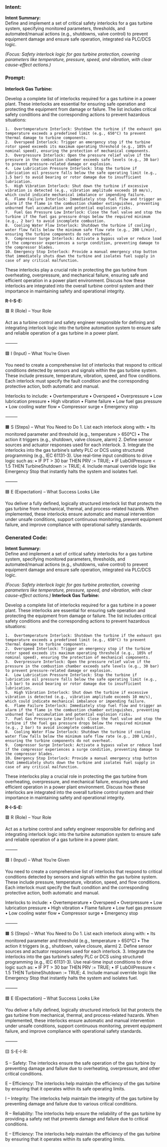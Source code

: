 ### Intent:
**Intent Summary:**  
Define and implement a set of critical safety interlocks for a gas turbine system, specifying monitored parameters, thresholds, and automated/manual actions (e.g., shutdowns, valve control) to prevent equipment damage and ensure safe operation, integrated via PLC/DCS logic.  

*(Focus: Safety interlock logic for gas turbine protection, covering parameters like temperature, pressure, speed, and vibration, with clear cause-effect actions.)*

### Prompt:
**Interlock Gas Turbine:**

Develop a complete list of interlocks required for a gas turbine in a power plant. These interlocks are essential for ensuring safe operation and protecting the equipment from damage or failure. The list includes critical safety conditions and the corresponding actions to prevent hazardous situations:

	1.	Overtemperature Interlock: Shutdown the turbine if the exhaust gas temperature exceeds a predefined limit (e.g., 650°C) to prevent thermal damage to turbine components.
	2.	Overspeed Interlock: Trigger an emergency stop if the turbine rotor speed exceeds its maximum operating threshold (e.g., 105% of nominal speed), ensuring the protection of mechanical components.
	3.	Overpressure Interlock: Open the pressure relief valve if the pressure in the combustion chamber exceeds safe levels (e.g., 30 bar) to prevent pressure-related damage or explosion.
	4.	Low Lubrication Pressure Interlock: Stop the turbine if lubrication oil pressure falls below the safe operating limit (e.g., 1.5 bar) to avoid bearing or rotor damage due to insufficient lubrication.
	5.	High Vibration Interlock: Shut down the turbine if excessive vibration is detected (e.g., vibration amplitude exceeds 10 mm/s), which could indicate mechanical imbalance or impending failure.
	6.	Flame Failure Interlock: Immediately stop fuel flow and trigger an alarm if the flame in the combustion chamber extinguishes, preventing unburned fuel accumulation and potential explosion risks.
	7.	Fuel Gas Pressure Low Interlock: Close the fuel valve and stop the turbine if the fuel gas pressure drops below the required minimum (e.g., 2 bar) to avoid incomplete combustion.
	8.	Cooling Water Flow Interlock: Shutdown the turbine if cooling water flow falls below the minimum safe flow rate (e.g., 200 L/min), ensuring the turbine components do not overheat.
	9.	Compressor Surge Interlock: Activate a bypass valve or reduce load if the compressor experiences a surge condition, preventing damage to the compressor blades.
	10.	Emergency Stop Interlock: Provide a manual emergency stop button that immediately shuts down the turbine and isolates fuel supply in case of any critical malfunction.

These interlocks play a crucial role in protecting the gas turbine from overheating, overpressure, and mechanical failure, ensuring safe and efficient operation in a power plant environment. Discuss how these interlocks are integrated into the overall turbine control system and their importance in maintaining safety and operational integrity.

**R-I-S-E:**

🟥 R (Role) – Your Role

Act as a turbine control and safety engineer responsible for defining and integrating interlock logic into the turbine automation system to ensure safe and reliable operation of a gas turbine in a power plant.

⸻

🟩 I (Input) – What You’re Given

You need to create a comprehensive list of interlocks that respond to critical conditions detected by sensors and signals within the gas turbine system. These include pressure, temperature, vibration, speed, and flow conditions. Each interlock must specify the fault condition and the corresponding protective action, both automatic and manual.

Interlocks to include:
	•	Overtemperature
	•	Overspeed
	•	Overpressure
	•	Low lubrication pressure
	•	High vibration
	•	Flame failure
	•	Low fuel gas pressure
	•	Low cooling water flow
	•	Compressor surge
	•	Emergency stop

⸻

🟧 S (Steps) – What You Need to Do
	1.	List each interlock along with:
	•	Its monitored parameter and threshold (e.g., temperature > 650°C)
	•	The action it triggers (e.g., shutdown, valve closure, alarm)
	2.	Define sensor sources and actuator responses used for each interlock.
	3.	Integrate the interlocks into the gas turbine’s safety PLC or DCS using structured programming (e.g., IEC 61131-3). Use real-time input conditions to drive logic such as:
	•	IF PT > 30 bar THEN PRV := TRUE;
	•	IF LubOilPressure < 1.5 THEN TurbineShutdown := TRUE;
	4.	Include manual override logic like Emergency Stop that instantly halts the system and isolates fuel.

⸻

🟦 E (Expectation) – What Success Looks Like

You deliver a fully defined, logically structured interlock list that protects the gas turbine from mechanical, thermal, and process-related hazards. When implemented, these interlocks ensure automatic and manual intervention under unsafe conditions, support continuous monitoring, prevent equipment failure, and improve compliance with operational safety standards.

### Generated Code:
**Intent Summary:**  
Define and implement a set of critical safety interlocks for a gas turbine system, specifying monitored parameters, thresholds, and automated/manual actions (e.g., shutdowns, valve control) to prevent equipment damage and ensure safe operation, integrated via PLC/DCS logic.  

*(Focus: Safety interlock logic for gas turbine protection, covering parameters like temperature, pressure, speed, and vibration, with clear cause-effect actions.)*
**Interlock Gas Turbine:**

Develop a complete list of interlocks required for a gas turbine in a power plant. These interlocks are essential for ensuring safe operation and protecting the equipment from damage or failure. The list includes critical safety conditions and the corresponding actions to prevent hazardous situations:

	1.	Overtemperature Interlock: Shutdown the turbine if the exhaust gas temperature exceeds a predefined limit (e.g., 650°C) to prevent thermal damage to turbine components.
	2.	Overspeed Interlock: Trigger an emergency stop if the turbine rotor speed exceeds its maximum operating threshold (e.g., 105% of nominal speed), ensuring the protection of mechanical components.
	3.	Overpressure Interlock: Open the pressure relief valve if the pressure in the combustion chamber exceeds safe levels (e.g., 30 bar) to prevent pressure-related damage or explosion.
	4.	Low Lubrication Pressure Interlock: Stop the turbine if lubrication oil pressure falls below the safe operating limit (e.g., 1.5 bar) to avoid bearing or rotor damage due to insufficient lubrication.
	5.	High Vibration Interlock: Shut down the turbine if excessive vibration is detected (e.g., vibration amplitude exceeds 10 mm/s), which could indicate mechanical imbalance or impending failure.
	6.	Flame Failure Interlock: Immediately stop fuel flow and trigger an alarm if the flame in the combustion chamber extinguishes, preventing unburned fuel accumulation and potential explosion risks.
	7.	Fuel Gas Pressure Low Interlock: Close the fuel valve and stop the turbine if the fuel gas pressure drops below the required minimum (e.g., 2 bar) to avoid incomplete combustion.
	8.	Cooling Water Flow Interlock: Shutdown the turbine if cooling water flow falls below the minimum safe flow rate (e.g., 200 L/min), ensuring the turbine components do not overheat.
	9.	Compressor Surge Interlock: Activate a bypass valve or reduce load if the compressor experiences a surge condition, preventing damage to the compressor blades.
	10.	Emergency Stop Interlock: Provide a manual emergency stop button that immediately shuts down the turbine and isolates fuel supply in case of any critical malfunction.

These interlocks play a crucial role in protecting the gas turbine from overheating, overpressure, and mechanical failure, ensuring safe and efficient operation in a power plant environment. Discuss how these interlocks are integrated into the overall turbine control system and their importance in maintaining safety and operational integrity.

**R-I-S-E:**

🟥 R (Role) – Your Role

Act as a turbine control and safety engineer responsible for defining and integrating interlock logic into the turbine automation system to ensure safe and reliable operation of a gas turbine in a power plant.

⸻

🟩 I (Input) – What You’re Given

You need to create a comprehensive list of interlocks that respond to critical conditions detected by sensors and signals within the gas turbine system. These include pressure, temperature, vibration, speed, and flow conditions. Each interlock must specify the fault condition and the corresponding protective action, both automatic and manual.

Interlocks to include:
	•	Overtemperature
	•	Overspeed
	•	Overpressure
	•	Low lubrication pressure
	•	High vibration
	•	Flame failure
	•	Low fuel gas pressure
	•	Low cooling water flow
	•	Compressor surge
	•	Emergency stop

⸻

🟧 S (Steps) – What You Need to Do
	1.	List each interlock along with:
	•	Its monitored parameter and threshold (e.g., temperature > 650°C)
	•	The action it triggers (e.g., shutdown, valve closure, alarm)
	2.	Define sensor sources and actuator responses used for each interlock.
	3.	Integrate the interlocks into the gas turbine’s safety PLC or DCS using structured programming (e.g., IEC 61131-3). Use real-time input conditions to drive logic such as:
	•	IF PT > 30 bar THEN PRV := TRUE;
	•	IF LubOilPressure < 1.5 THEN TurbineShutdown := TRUE;
	4.	Include manual override logic like Emergency Stop that instantly halts the system and isolates fuel.

⸻

🟦 E (Expectation) – What Success Looks Like

You deliver a fully defined, logically structured interlock list that protects the gas turbine from mechanical, thermal, and process-related hazards. When implemented, these interlocks ensure automatic and manual intervention under unsafe conditions, support continuous monitoring, prevent equipment failure, and improve compliance with operational safety standards.

⸻

🟨 S-E-I-R:

S – Safety: The interlocks ensure the safe operation of the gas turbine by preventing damage and failure due to overheating, overpressure, and other critical conditions.

E – Efficiency: The interlocks help maintain the efficiency of the gas turbine by ensuring that it operates within its safe operating limits.

I – Integrity: The interlocks help maintain the integrity of the gas turbine by preventing damage and failure due to various critical conditions.

R – Reliability: The interlocks help ensure the reliability of the gas turbine by providing a safety net that prevents damage and failure due to critical conditions.

E – Efficiency: The interlocks help maintain the efficiency of the gas turbine by ensuring that it operates within its safe operating limits.
